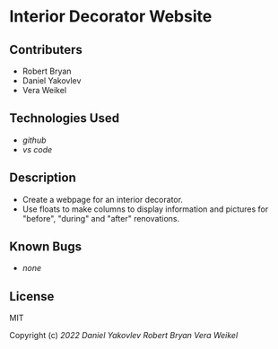 # Interior Decorator Website

## Contributers
* Robert Bryan
* Daniel Yakovlev
* Vera Weikel

## Technologies Used

* _github_
* _vs code_

## Description

* Create a webpage for an interior decorator.
* Use floats to make columns to display information and pictures for "before", "during" and "after" renovations.

## Known Bugs

* _none_

## License

MIT

Copyright (c) _2022_ _Daniel Yakovlev_ _Robert Bryan_ _Vera Weikel_